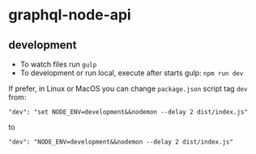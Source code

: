 # graphql-node-api

## development

- To watch files run `gulp`
- To development or run local, execute after starts gulp: `npm run dev`

If prefer, in Linux or MacOS you can change `package.json` script tag `dev` from:

`"dev": "set NODE_ENV=development&&nodemon --delay 2 dist/index.js"`

to 

`"dev": "NODE_ENV=development&&nodemon --delay 2 dist/index.js"`